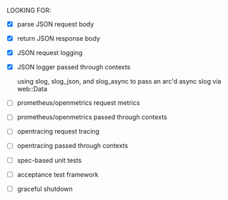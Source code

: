 LOOKING FOR:
* [X] parse JSON request body
* [X] return JSON response body
* [X] JSON request logging
* [X] JSON logger passed through contexts

    using slog, slog_json, and slog_async to pass an arc'd async slog via
    web::Data

* [ ] prometheus/openmetrics request metrics
* [ ] prometheus/openmetrics passed through contexts
* [ ] opentracing request tracing
* [ ] opentracing passed through contexts
* [ ] spec-based unit tests
* [ ] acceptance test framework
* [ ] graceful shutdown
